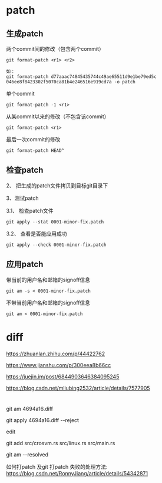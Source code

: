 
# patch

## 生成patch

两个commit间的修改（包含两个commit）

```
git format-patch <r1> <r2>

如：
git format-patch d77aaac74845435744c49ae65511d9e1be79ed5c 046ee8f8423302f5070ca81b4e246516e919cd7a -o patch
```

单个commit

```
git format-patch -1 <r1>
```

从某commit以来的修改（不包含该commit）

```
git format-patch <r1>
```

最后一次commit的修改

```
git format-patch HEAD^
```

## 检查patch

2、 把生成的patch文件拷贝到目标git目录下

3、测试patch

3.1、 检查patch文件

```
git apply --stat 0001-minor-fix.patch
```

3.2、 查看是否能应用成功

```
git apply --check 0001-minor-fix.patch
```

## 应用patch


带当前的用户名和邮箱的signoff信息

```
git am -s < 0001-minor-fix.patch
```

不带当前用户名和邮箱的signoff信息

```
git am < 0001-minor-fix.patch
```


# diff

https://zhuanlan.zhihu.com/p/44422762


https://www.jianshu.com/p/300eea8b66cc

https://juejin.im/post/6844903646384095245

https://blog.csdn.net/mliubing2532/article/details/7577905

# 

git am 4694a16.diff

git apply 4694a16.diff --reject

edit

git add src/crosvm.rs src/linux.rs src/main.rs

git am --resolved


如何打patch 及git 打patch 失败的处理方法: https://blog.csdn.net/RonnyJiang/article/details/54342871